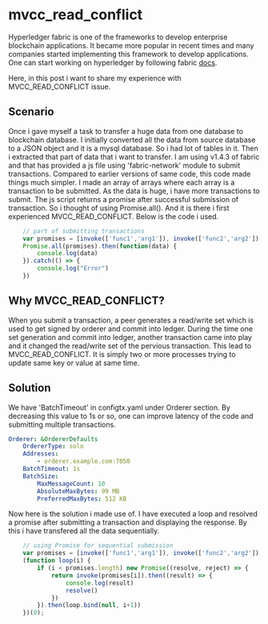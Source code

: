 # mvcc_read_conflict 
Hyperledger fabric is one of the frameworks to develop enterprise blockchain applications. It became more popular in recent times and many companies started implementing this framework to develop applications. One can start working on hyperledger by following fabric [docs](https://hyperledger-fabric.readthedocs.io/en/release-1.4/).

 Here, in this post i want to share my experience with MVCC_READ_CONFLICT issue.

## Scenario

Once i gave myself a task to transfer a huge data from one database to blockchain database. I initially converted all the data from source database to a JSON object and it is a mysql database. So i had lot of tables in it. Then i extracted that part of data that i want to transfer. I am using v1.4.3 of fabric and that has provided a js file using 'fabric-network' module to submit transactions. Compared to earlier versions of same code, this code made things much simpler. I made an array of arrays where each array is a transaction to be submitted. As the data is huge, i have more transactions to submit. The js script returns a promise after successful submission of transaction. So i thought of using Promise.all(). And it is there i first experienced MVCC_READ_CONFLICT. Below is the code i used. 

```javascript
    // part of submitting transactions
    var promises = [invoke(['func1','arg1']), invoke(['func2','arg2']), ...so on]
    Promise.all(promises).then(function(data) {
        console.log(data)
    }).catch(() => {
        console.log("Error")
    })
```

## Why MVCC_READ_CONFLICT?

When you submit a transaction, a peer generates a read/write set which is used to get signed by orderer and commit into ledger. During the time one set generation and commit into ledger, another transaction came into play and it changed the read/write set of the pervious transaction. This lead to MVCC_READ_CONFLICT. It is simply two or more processes trying to update same key or value at same time.

## Solution

We have 'BatchTimeout' in configtx.yaml under Orderer section. By decreasing this value to 1s or so, one can improve latency of the code and submitting multiple transactions.

```yaml
Orderer: &OrdererDefaults
    OrdererType: solo
    Addresses:
        - orderer.example.com:7050
    BatchTimeout: 1s
    BatchSize:
        MaxMessageCount: 10
        AbsoluteMaxBytes: 99 MB
        PreferredMaxBytes: 512 KB
```

Now here is the solution i made use of. I have executed a loop and resolved a promise after submitting a transaction and displaying the response. By this i have transfered all the data sequentially.

```javascript
    // using Promise for sequential submission
    var promises = [invoke(['func1','arg1']), invoke(['func2','arg2']), ...so on]
    (function loop(i) {
        if (i < promises.length) new Promise((resolve, reject) => {
            return invoke(promises[i]).then((result) => {
                console.log(result)
                resolve()
            })
        }).then(loop.bind(null, i+1))
    })(0);
```
